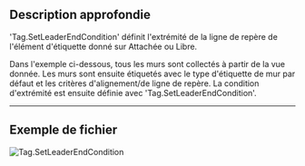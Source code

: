 ## Description approfondie
'Tag.SetLeaderEndCondition' définit l'extrémité de la ligne de repère de l'élément d'étiquette donné sur Attachée ou Libre.

Dans l'exemple ci-dessous, tous les murs sont collectés à partir de la vue donnée. Les murs sont ensuite étiquetés avec le type d'étiquette de mur par défaut et les critères d'alignement/de ligne de repère. La condition d'extrémité est ensuite définie avec 'Tag.SetLeaderEndCondition'.
___
## Exemple de fichier

![Tag.SetLeaderEndCondition](./Revit.Elements.Tag.SetLeaderEndCondition_img.jpg)
